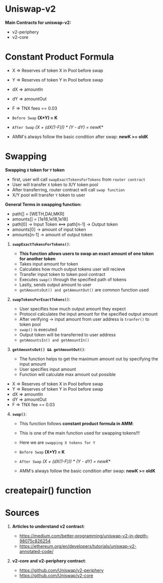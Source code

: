# Uniswap-v2

**Main Contracts for uniswap-v2:**
- v2-periphery
- v2-core



# Constant Product Formula


- X => Reserves of token X in Pool before swap
- Y => Reserves of token Y in Pool before swap
- dX => amountIn
- dY => amountOut 
- F => TNX fees == 0.03


- `Before Swap`
   **(X*Y) = K**
- `After Swap`
   **(X + (dX*(1-F))) * (Y - dY) = newK**
- AMM's always follow the basic condition after swap:
   **newK >= oldK**




# Swapping


**Swapping `X` token for `Y` token**
- first, user will call `swapExactTokensForTokens` from `router contract`
- User will transfer `X` token to X/Y token pool
- After transferring, router contract will call `swap function`
- X/Y pool will transfer `Y` token to user


**General Terms in swapping function:**
- path[] = [WETH,DAI,MKR]
- amounts[] = [1e18,1e18,1e18]
- path[0] -> Input Token <==>  path[n-1] -> Output token
- amounts[0] -> amount of input token
- amounts[n-1] -> amount of output token



1. **`swapExactTokensForTokens()`**:
   - **This function allows users to swap an exact amount of one token for another token**
   - Takes input amount for token
   - Calculates how much output tokens user will recieve
   - Transfer input token to token pool contract
   - Executes `swap()` through the specified path of tokens
   - Lastly, sends output amount to user
   - `getAmountsOut() and getAmountOut()` are common function used


2. **`swapTokensForExactTokens()`**:
   - User specifies how much output amount they expect
   - Protocol calculates the input amount for the specified output amount
   - After verifying -> input amount from user address is `tranfer()` to token pool
   - `swap()` is executed
   - Output token will be transferred to user address
   - `getAmountsIn() and getAmountIn()`


3. **`getAmountsOut() && getAmountOut()`**:
   - The function helps to get the maximum amount out by specifying the input amount
   - User specifies input amount
   - Function will calculate max amount out possible 



- X => Reserves of token X in Pool before swap
- Y => Reserves of token Y in Pool before swap
- dX => amountIn
- dY => amountOut 
- F => TNX fee == 0.03

4. **`swap()`**:
   - This function follows **constant product formula in AMM**:
   - This is one of the main function used for swapping tokens!!!
   - Here we are `swapping X tokens for Y`

   - `Before Swap`
      **(X*Y) = K**
   - `After Swap`
      **(X + (dX*(1-F))) * (Y - dY) = newK**
   - AMM's always follow the basic condition after swap:
      **newK >= oldK**




# createpair() function






# Sources

1. **Articles to understand v2 contract**:
   - https://medium.com/better-programming/uniswap-v2-in-depth-98075c826254
   - https://ethereum.org/en/developers/tutorials/uniswap-v2-annotated-code/


2. **v2-core and v2-periphery contract**:
   - https://github.com/Uniswap/v2-periphery
   - https://github.com/Uniswap/v2-core